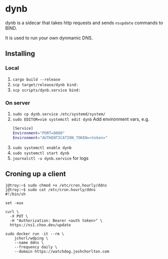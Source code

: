 # dynb
dynb is a sidecar that takes http requests and sends `nsupdate` commands to BIND.

It is used to run your own dynmamic DNS.

## Installing
### Local
1. `cargo build --release`
1. `scp target/release/dynb bind:`
1. `scp scripts/dynb.service bind:`

### On server
1. `sudo cp dynb.service /etc/systemd/system/`
1. `sudo EDITOR=vim systemctl edit dynb`
    Add environment vars, e.g.
    ```bash
    [Service]
    Environment="PORT=8080"
    Environment="AUTHENTICATION_TOKEN=<token>"
    ```
1. `sudo systemctl enable dynb`
1. `sudo systemctl start dynb`
1. `journalctl -u dynb.service` for logs

## Croning up a client
```shell
j@troy:~$ sudo chmod +x /etc/cron.hourly/ddns
j@troy:~$ sudo cat /etc/cron.hourly/ddns
#!/bin/sh

set -eux

curl \
  -X PUT \
  -H "Authorization: Bearer <auth token>" \
  https://ns1.choo.dev/update

sudo docker run -it --rm \
    jchorl/wdping \
    --name ddns \
    --frequency daily \
    --domain https://watchdog.joshchorlton.com
```
